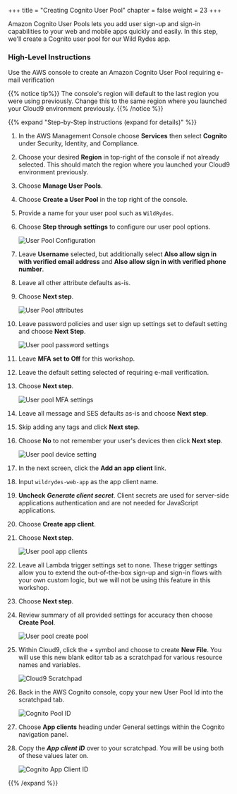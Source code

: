 +++
title = "Creating Cognito User Pool"
chapter = false
weight = 23
+++

Amazon Cognito User Pools lets you add user sign-up and sign-in capabilities to your web and mobile apps quickly and easily. In this step, we'll create a Cognito user pool for our Wild Rydes app.

### High-Level Instructions

Use the AWS console to create an Amazon Cognito User Pool requiring e-mail verification

{{% notice tip%}}
The console's region will default to the last region you were using previously. Change this to the same region where you launched your Cloud9 environment previously.
{{% /notice %}}

{{% expand "Step-by-Step instructions (expand for details)" %}}
1. In the AWS Management Console choose **Services** then select **Cognito** under Security, Identity, and Compliance.
    
2. Choose your desired **Region** in top-right of the console if not already selected. This should match the region where you launched your Cloud9 environment previously.
    
3. Choose **Manage User Pools**.

4. Choose **Create a User Pool** in the top right of the console.

5. Provide a name for your user pool such as `WildRydes`.

6. Choose **Step through settings** to configure our user pool options.

    ![User Pool Configuration](../images/cognito-userpool-setup-step1.png)
    
7. Leave **Username** selected, but additionally select **Also allow sign in with verified email address** and **Also allow sign in with verified phone number**.

8. Leave all other attribute defaults as-is.

9. Choose **Next step**.

    ![User Pool attributes](../images/cognito-userpool-setup-step2.png)
    
10. Leave password policies and user sign up settings set to default setting and choose **Next Step**. 

    ![User pool password settings](../images/cognito-userpool-setup-step3.png)
    
11. Leave **MFA set to Off** for this workshop.

12. Leave the default setting selected of requiring e-mail verification. 

13. Choose **Next step**.

    ![User pool MFA settings](../images/cognito-userpool-setup-step4.png)
    
14. Leave all message and SES defaults as-is and choose **Next step**.

15. Skip adding any tags and click **Next step**.

16. Choose **No** to not remember your user's devices then click **Next step**.

    ![User pool device setting](../images/cognito-userpool-setup-step5.png)
    
17. In the next screen, click the **Add an app client** link. 

18. Input `wildrydes-web-app` as the app client name.

19. **Uncheck** ***Generate client secret***. Client secrets are used for server-side applications authentication and are not needed for JavaScript applications.

20. Choose **Create app client**.

21. Choose **Next step**.

    ![User pool app clients](../images/cognito-userpool-setup-step6.png)
    
22. Leave all Lambda trigger settings set to none. These trigger settings allow you to extend the out-of-the-box sign-up and sign-in flows with your own custom logic, but we will not be using this feature in this workshop.

23. Choose **Next step**. 

24. Review summary of all provided settings for accuracy then choose **Create Pool**. 

    ![User pool create pool](../images/cognito-userpool-setup-step7.png)
    
25. Within Cloud9, click the + symbol and choose to create **New File**. You will use this new blank editor tab as a scratchpad for various resource names and variables.

    ![Cloud9 Scratchpad](../images/cloud9-createscratchpadtab.png)
    
26. Back in the AWS Cognito console, copy your new User Pool Id into the scratchpad tab.

    ![Cognito Pool ID](../images/cognito-userpool-copy-userpool-id.png)
    
27. Choose **App clients** heading under General settings within the Cognito navigation panel.

28. Copy the ***App client ID*** over to your scratchpad. You will be using both of these values later on.

    ![Cognito App Client ID](../images/cognito-userpool-copy-appclient-id.png)

{{% /expand %}} 
